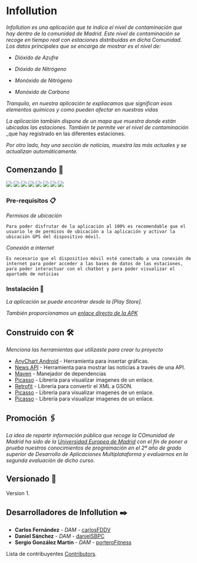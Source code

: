 # Infollution

_Infollution es una aplicación que te indica el nivel de contaminación que hay dentro de la comunidad de Madrid._
_Este nivel de contaminación se recoge en tiempo real con estaciones distribuidas en dicha Comunidad._ 
_Los datos principales que se encarga de mostrar es el nivel de:_ 

+  _Dióxido de Azufre_
  
+  _Dióxido de Nitrógeno_
  
+  _Monóxido de Nitrógeno_ 
  
+  _Monóxido de Carbono_ 
  
_Tranquilo, en nuestra aplicación te expliacamos que significan esos elementos químicos y como pueden afectar en nuestras vidas_

_La aplicación también dispone de un mapa que muestra donde están ubicadas las estaciones. También te permite ver el nivel de contaminación_
_que hay registrado en las diferentes estaciones.

_Por otro lado, hay una sección de noticias, muestra las más actuales y se actualizan automáticamente._

## Comenzando 🚀

![](https://github.com/2DAMUE/pi1920v-serdacar/blob/master/splashscreen.jpg)
![](https://github.com/2DAMUE/pi1920v-serdacar/blob/master/Login.jpeg)
![](https://github.com/2DAMUE/pi1920v-serdacar/blob/master/First.jpeg)
![](https://github.com/2DAMUE/pi1920v-serdacar/blob/master/Gas.jpeg)
![](https://github.com/2DAMUE/pi1920v-serdacar/blob/master/Map.jpeg)
![](https://github.com/2DAMUE/pi1920v-serdacar/blob/master/MapS.jpeg)
![](https://github.com/2DAMUE/pi1920v-serdacar/blob/master/News.jpeg)
![](https://github.com/2DAMUE/pi1920v-serdacar/blob/master/Chat.jpeg)



### Pre-requisitos 📋

_Permisos de ubicación_

```
Para poder disfrutar de la aplicación al 100% es recomendable que el usuario le de permisos de ubicación a la aplicación y activar la ubicación GPS del dispositivo móvil.
```

_Conexión a internet_

```
Es necesario que el dispositivo móvil esté conectado a una conexión de internet para poder acceder a las bases de datos de las estaciones, para poder interactuar con el chatbot y para poder visualizar el apartado de noticias
```

### Instalación 🔧

_La aplicación se puede encontrar desde la [Play Store]._

_También proporcionamos un [enlace directo de la APK](https://github.com/2DAMUE/pi1920v-serdacar/tree/master/app/release)_


## Construido con 🛠️

_Menciona las herramientas que utilizaste para crear tu proyecto_

* [AnyChart Android](https://www.anychart.com/es/technical-integrations/samples/android-charts/) - Herramienta para insertar gráficas.
* [News API](https://newsapi.org/) - Herramienta para mostrar las noticias a través de una API.
* [Maven](https://maven.apache.org/) - Manejador de dependencias
* [Picasso](https://square.github.io/picasso/) - Librería para visualizar imagenes de un enlace.
* [Retrofit](https://square.github.io/retrofit/) - Librería para convertir el XML a GSON.
* [Picasso](https://square.github.io/picasso/) - Librería para visualizar imagenes de un enlace.
* [Picasso](https://square.github.io/picasso/) - Librería para visualizar imagenes de un enlace.


## Promoción 🖇️

_La idea de repartir información pública que recoge la COmunidad de Madrid ha sido de la [Universidad Europea de Madrid](https://universidadeuropea.es/) con el fin de poner a prueba nuestros conocimientos de programación en el 2º año de grado superior de Desarrollo de Aplicaciones Multiplataforma y evaluarnos en la segunda evaluación de dicho curso._

## Versionado 📌

Version 1.


## Desarrolladores de Infollution ✒️

* **Carlos Fernández** - *DAM* - [carlosFDDV](https://github.com/carlosFDDV)
* **Daniel Sánchez** - *DAM* - [danielSBPC](https://github.com/danielSBPC)
* **Sergio González Martín** - *DAM* - [porteroFitness](https://github.com/porteroFitness)

Lista de contribuyentes [Contributors](https://github.com/2DAMUE/pi1920v-serdacar/graphs/contributors).
